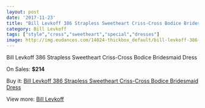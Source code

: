 ```yaml
---
layout: post
date: '2017-11-23'
title: "Bill Levkoff 386 Strapless Sweetheart Criss-Cross Bodice Bridesmaid Dress"
category: Bill Levkoff
tags: ["style","cross","sweetheart","special","dresses"]
image: http://img.eudances.com/14024-thickbox_default/bill-levkoff-386-strapless-sweetheart-criss-cross-bodice-bridesmaid-dress.jpg
---
```

Bill Levkoff 386 Strapless Sweetheart Criss-Cross Bodice Bridesmaid Dress

On Sales: **$214**
<a href="https://www.eudances.com/en/bill-levkoff/4208-bill-levkoff-386-strapless-sweetheart-criss-cross-bodice-bridesmaid-dress.html"><amp-img layout="responsive" width="600" height="600" src="//img.eudances.com/14024-thickbox_default/bill-levkoff-386-strapless-sweetheart-criss-cross-bodice-bridesmaid-dress.jpg" alt="Bill Levkoff 386 Strapless Sweetheart Criss-Cross Bodice Bridesmaid Dress 0" /></a>
<a href="https://www.eudances.com/en/bill-levkoff/4208-bill-levkoff-386-strapless-sweetheart-criss-cross-bodice-bridesmaid-dress.html"><amp-img layout="responsive" width="600" height="600" src="//img.eudances.com/14025-thickbox_default/bill-levkoff-386-strapless-sweetheart-criss-cross-bodice-bridesmaid-dress.jpg" alt="Bill Levkoff 386 Strapless Sweetheart Criss-Cross Bodice Bridesmaid Dress 1" /></a>

Buy it: [Bill Levkoff 386 Strapless Sweetheart Criss-Cross Bodice Bridesmaid Dress](https://www.eudances.com/en/bill-levkoff/4208-bill-levkoff-386-strapless-sweetheart-criss-cross-bodice-bridesmaid-dress.html "Bill Levkoff 386 Strapless Sweetheart Criss-Cross Bodice Bridesmaid Dress")

View more: [Bill Levkoff](https://www.eudances.com/en/57-bill-levkoff "Bill Levkoff")